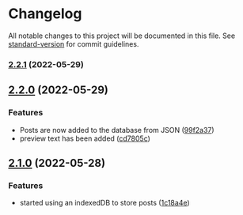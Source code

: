 # Changelog

All notable changes to this project will be documented in this file. See [standard-version](https://github.com/conventional-changelog/standard-version) for commit guidelines.

### [2.2.1](https://github.com/pure-js/local-microblogging-client/compare/v2.2.0...v2.2.1) (2022-05-29)

## [2.2.0](https://github.com/pure-js/local-microblogging-client/compare/v2.1.0...v2.2.0) (2022-05-29)


### Features

* Posts are now added to the database from JSON ([99f2a37](https://github.com/pure-js/local-microblogging-client/commit/99f2a37916895038613ad185986aaa0ebc2ea41d))
* preview text has been added ([cd7805c](https://github.com/pure-js/local-microblogging-client/commit/cd7805c748935595aef25bf48b6f8b578560e3cd))

## [2.1.0](https://github.com/pure-js/local-microblogging-client/compare/v2.0.2...v2.1.0) (2022-05-28)


### Features

* started using an indexedDB to store posts ([1c18a4e](https://github.com/pure-js/local-microblogging-client/commit/1c18a4eccb69f1f6068b740517fefd2618254cc7))
